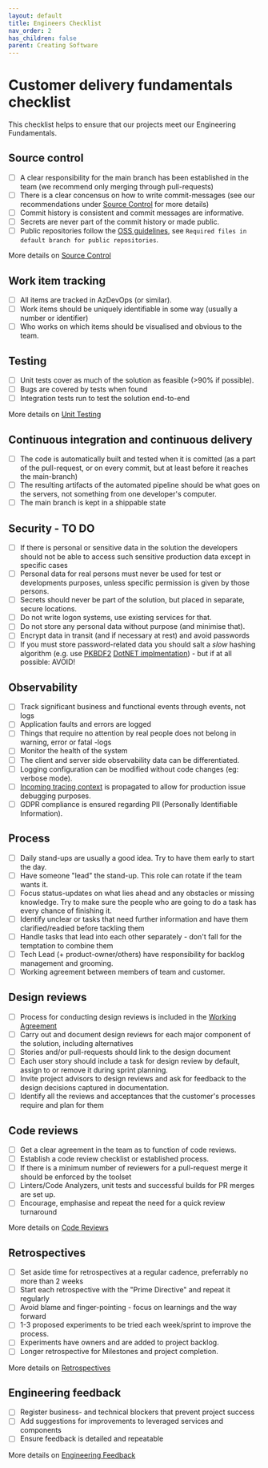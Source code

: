 ```yaml
---
layout: default
title: Engineers Checklist
nav_order: 2
has_children: false
parent: Creating Software
---
```

# Customer delivery fundamentals checklist

This checklist helps to ensure that our projects meet our Engineering Fundamentals.

## Source control

- [ ] A clear responsibility for the main branch has been established in the team (we recommend only merging through pull-requests)
- [ ] There is a clear concensus on how to write commit-messages (see our recommendations under [Source Control](../../SourceControlDetails#write-good-commit-messages) for more details)
- [ ] Commit history is consistent and commit messages are informative.
- [ ] Secrets are never part of the commit history or made public.
- [ ] Public repositories follow the [OSS guidelines](source-control/readme.md#creating-a-new-repository), see `Required files in default branch for public repositories`.

More details on [Source Control](source-control/readme.md)

## Work item tracking

- [ ] All items are tracked in AzDevOps (or similar).
- [ ] Work items should be uniquely identifiable in some way (usually a number or identifier)
- [ ] Who works on which items should be visualised and obvious to the team.

## Testing

- [ ] Unit tests cover as much of the solution as feasible (>90% if possible).
- [ ] Bugs are covered by tests when found
- [ ] Integration tests run to test the solution end-to-end

More details on [Unit Testing](automated-testing/unit-testing/readme.md)

## Continuous integration and continuous delivery

- [ ] The code is automatically built and tested when it is comitted (as a part of the pull-request, or on every commit, but at least before it reaches the main-branch)
- [ ] The resulting artifacts of the automated pipeline should be what goes on the servers, not something from one developer's computer.
- [ ] The main branch is kept in a shippable state

## Security - TO DO

- [ ] If there is personal or sensitive data in the solution the developers should not be able to access such sensitive production data except in specific cases
- [ ] Personal data for real persons must never be used for test or developments purposes, unless specific permission is given by those persons.
- [ ] Secrets should never be part of the solution, but placed in separate, secure locations.
- [ ] Do not write logon systems, use existing services for that.
- [ ] Do not store any personal data without purpose (and minimise that).
- [ ] Encrypt data in transit (and if necessary at rest) and avoid passwords
- [ ] If you must store password-related data you should salt a *slow* hashing algorithm (e.g. use [PKBDF2](https://en.wikipedia.org/wiki/PBKDF2) [DotNET implmentation](https://docs.microsoft.com/en-us/dotnet/api/system.security.cryptography.rfc2898derivebytes?redirectedfrom=MSDN&view=netcore-3.1)) - but if at all possible: AVOID!

## Observability

- [ ] Track significant business and functional events through events, not logs
- [ ] Application faults and errors are logged
- [ ] Things that require no attention by real people does not belong in warning, error or fatal -logs
- [ ] Monitor the health of the system
- [ ] The client and server side observability data can be differentiated.
- [ ] Logging configuration can be modified without code changes (eg: verbose mode).
- [ ] [Incoming tracing context](observability/correlation-id.md) is propagated to allow for production issue debugging purposes.
- [ ] GDPR compliance is ensured regarding PII (Personally Identifiable Information).

## Process

- [ ] Daily stand-ups are usually a good idea. Try to have them early to start the day.
- [ ] Have someone "lead" the stand-up. This role can rotate if the team wants it.
- [ ] Focus status-updates on what lies ahead and any obstacles or missing knowledge. Try to make sure the people who are going to do a task has every chance of finishing it.
- [ ] Identify unclear or tasks that need further information and have them clarified/readied before tackling them
- [ ] Handle tasks that lead into each other separately - don't fall for the temptation to combine them
- [ ] Tech Lead (+ product-owner/others) have responsibility for backlog management and grooming.
- [ ] Working agreement between members of team and customer.

## Design reviews

- [ ] Process for conducting design reviews is included in the [Working Agreement](/agile-development/team-agreements/working-agreements/readme.md)
- [ ] Carry out and document design reviews for each major component of the solution, including alternatives
- [ ] Stories and/or pull-requests should link to the design document
- [ ] Each user story should include a task for design review by default, assign to or remove it during sprint planning.
- [ ] Invite project advisors to design reviews and ask for feedback to the design decisions captured in documentation.
- [ ] Identify all the reviews and acceptances that the customer's processes require and plan for them

## Code reviews

- [ ] Get a clear agreement in the team as to function of code reviews.
- [ ] Establish a code review checklist or established process.
- [ ] If there is a minimum number of reviewers for a pull-request merge it should be enforced by the toolset
- [ ] Linters/Code Analyzers, unit tests and successful builds for PR merges are set up.
- [ ] Encourage, emphasise and repeat the need for a quick review turnaround

More details on [Code Reviews](code-reviews/README.md)

## Retrospectives

- [ ] Set aside time for retrospectives at a regular cadence, preferrably no more than 2 weeks
- [ ] Start each retrospective with the "Prime Directive" and repeat it regularly
- [ ] Avoid blame and finger-pointing - focus on learnings and the way forward
- [ ] 1-3 proposed experiments to be tried each week/sprint to improve the process.
- [ ] Experiments have owners and are added to project backlog.
- [ ] Longer retrospective for Milestones and project completion.

More details on [Retrospectives](agile-development/retrospectives/readme.md)

## Engineering feedback

- [ ] Register business- and technical blockers that prevent project success
- [ ] Add suggestions for improvements to leveraged services and components
- [ ] Ensure feedback is detailed and repeatable

More details on [Engineering Feedback](engineering-feedback/readme.md)